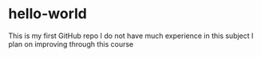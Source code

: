 # hello-world
This is my first GitHub repo
I do not have much experience in this subject
I plan on improving through this course
